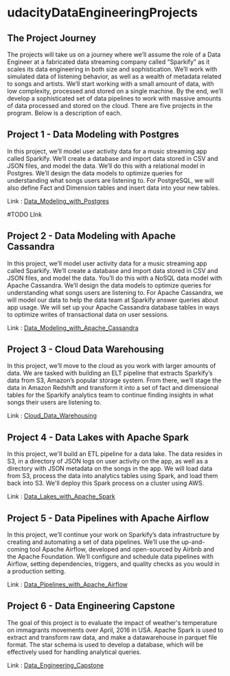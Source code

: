 # udacityDataEngineeringProjects

## The Project Journey
The projects will take us on a journey where we’ll assume the role of a Data Engineer at a fabricated data streaming company called “Sparkify” as it scales its data engineering in both size and sophistication. We’ll work with simulated data of listening behavior, as well as a wealth of metadata related to songs and artists. We’ll start working with a small amount of data, with low complexity, processed and stored on a single machine. By the end, we’ll develop a sophisticated set of data pipelines to work with massive amounts of data processed and stored on the cloud. There are five projects in the program. Below is a description of each.

## Project 1 - Data Modeling with Postgres
In this project, we’ll model user activity data for a music streaming app called Sparkify. We’ll create a database and import data stored in CSV and JSON files, and model the data. We’ll do this with a relational model in Postgres. We’ll design the data models to optimize queries for understanding what songs users are listening to. For PostgreSQL, we will also define Fact and Dimension tables and insert data into your new tables.

Link : [Data_Modeling_with_Postgres](https://github.com/bayatim/udacityDataEngineeringProjects/tree/main/Data_Modeling_with_Postgres)

#TODO LInk
## Project 2 - Data Modeling with Apache Cassandra
In this project, we’ll model user activity data for a music streaming app called Sparkify. We’ll create a database and import data stored in CSV and JSON files, and model the data. You’ll do this with a NoSQL data model with Apache Cassandra. We’ll design the data models to optimize queries for understanding what songs users are listening to. For Apache Cassandra, we will model our data to help the data team at Sparkify answer queries about app usage. We will set up your Apache Cassandra database tables in ways to optimize writes of transactional data on user sessions.

Link : [Data_Modeling_with_Apache_Cassandra](https://github.com/bayatim/udacityDataEngineeringProjects/tree/main/Data_Modeling_with_Apache_Cassandra)

## Project 3 - Cloud Data Warehousing
In this project, we’ll move to the cloud as you work with larger amounts of data. We are tasked with building an ELT pipeline that extracts Sparkify’s data from S3, Amazon’s popular storage system. From there, we’ll stage the data in Amazon Redshift and transform it into a set of fact and dimensional tables for the Sparkify analytics team to continue finding insights in what songs their users are listening to.

Link : [Cloud_Data_Warehousing](https://github.com/bayatim/udacityDataEngineeringProjects/tree/main/Cloud_Data_Warehousing)

## Project 4 - Data Lakes with Apache Spark
In this project, we'll build an ETL pipeline for a data lake. The data resides in S3, in a directory of JSON logs on user activity on the app, as well as a directory with JSON metadata on the songs in the app. We will load data from S3, process the data into analytics tables using Spark, and load them back into S3. We'll deploy this Spark process on a cluster using AWS.

Link : [Data_Lakes_with_Apache_Spark](https://github.com/bayatim/udacityDataEngineeringProjects/tree/main/Data_Lakes_with_Apache_Spark)

## Project 5 - Data Pipelines with Apache Airflow
In this project, we’ll continue your work on Sparkify’s data infrastructure by creating and automating a set of data pipelines. We’ll use the up-and-coming tool Apache Airflow, developed and open-sourced by Airbnb and the Apache Foundation. We’ll configure and schedule data pipelines with Airflow, setting dependencies, triggers, and quality checks as you would in a production setting.

Link : [Data_Pipelines_with_Apache_Airflow](https://github.com/bayatim/udacityDataEngineeringProjects/tree/main/Data_Pipelines_with_Apache_Airflow)

## Project 6 - Data Engineering Capstone
The goal of this project is to evaluate the impact of weather's temperature on immagrants movements over April, 2016 in USA. Apache Spark is used to extract and transform raw data, and make a datawarehouse in parquet file format. The star schema is used to develop a database, which will be effectively used for handling analytical queries.

Link : [Data_Engineering_Capstone](https://github.com/bayatim/udacityDataEngineeringProjects/tree/main/Data_Engineering_Capstone)

